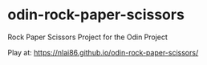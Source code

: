 # odin-rock-paper-scissors
Rock Paper Scissors Project for the Odin Project

Play at: https://nlai86.github.io/odin-rock-paper-scissors/